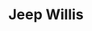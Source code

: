---
layout: car
title:  Jeep Willis

make: Jeep
type: Willis Overland
year: 1941
ccm: 2200
ps: 80
owner:
  name: Hannes Oberladstätter
  gender: m
images:
  - url: /img/jeep-willis.jpg
  - url: /img/jeep-willis-schalter.jpg
---
